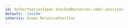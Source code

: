 ```yaml
---
id: dxChartSeriesTypes.StackedBarSeries.label.position
default: 'inside'
inherits: Enums.RelativePosition
---
```

